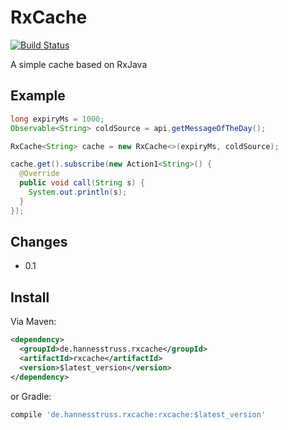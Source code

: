 # RxCache

[![Build Status](https://travis-ci.org/hannesstruss/RxCache.svg?branch=master)](https://travis-ci.org/hannesstruss/RxCache)

A simple cache based on RxJava

## Example

```java
long expiryMs = 1000;
Observable<String> coldSource = api.getMessageOfTheDay();

RxCache<String> cache = new RxCache<>(expiryMs, coldSource);

cache.get().subscribe(new Action1<String>() {
  @Override
  public void call(String s) {
    System.out.println(s);
  }
});
```

## Changes

- 0.1

## Install

Via Maven:

```xml
<dependency>
  <groupId>de.hannesstruss.rxcache</groupId>
  <artifactId>rxcache</artifactId>
  <version>$latest_version</version>
</dependency>
```

or Gradle:
```groovy
compile 'de.hannesstruss.rxcache:rxcache:$latest_version'
```
